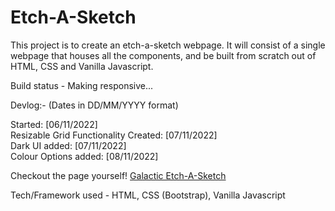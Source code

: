 # Etch-A-Sketch

This project is to create an etch-a-sketch webpage. It will consist of a single webpage that houses all the components, and be built from scratch out of HTML, CSS and Vanilla Javascript.

Build status - Making responsive...

Devlog:- (Dates in DD/MM/YYYY format)

Started: [06/11/2022]  
Resizable Grid Functionality Created: [07/11/2022]  
Dark UI added: [07/11/2022]  
Colour Options added: [08/11/2022]

Checkout the page yourself!
<a href = "https://mohanamisra.github.io/etch-a-sketch/">Galactic Etch-A-Sketch</a>

Tech/Framework used - HTML, CSS (Bootstrap), Vanilla Javascript
